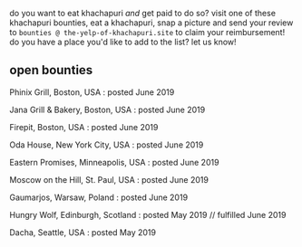 do you want to eat khachapuri _and_ get paid to do so? visit one of these khachapuri bounties, eat a khachapuri, snap a picture and send your review to `bounties @ the-yelp-of-khachapuri.site` to claim your reimbursement! do you have a place you'd like to add to the list? let us know!

## open bounties

Phinix Grill, Boston, USA
: posted June 2019

Jana Grill & Bakery, Boston, USA
: posted June 2019

Firepit, Boston, USA
: posted June 2019

Oda House, New York City, USA
: posted June 2019

Eastern Promises, Minneapolis, USA
: posted June 2019

Moscow on the Hill, St. Paul, USA
: posted June 2019

Gaumarjos, Warsaw, Poland
: posted June 2019

<ss>Hungry Wolf, Edinburgh, Scotland</ss>
: posted May 2019 // fulfilled June 2019

Dacha, Seattle, USA
: posted May 2019